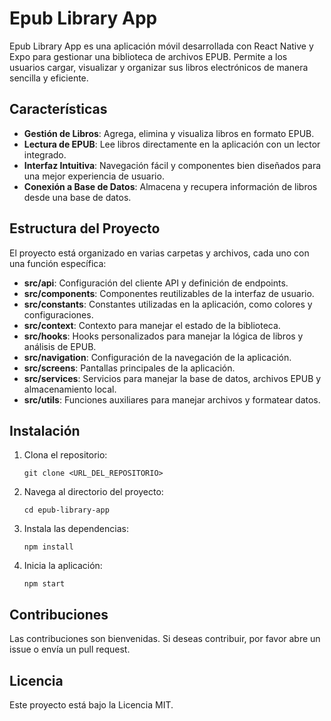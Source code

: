 # Epub Library App

Epub Library App es una aplicación móvil desarrollada con React Native y Expo para gestionar una biblioteca de archivos EPUB. Permite a los usuarios cargar, visualizar y organizar sus libros electrónicos de manera sencilla y eficiente.

## Características

- **Gestión de Libros**: Agrega, elimina y visualiza libros en formato EPUB.
- **Lectura de EPUB**: Lee libros directamente en la aplicación con un lector integrado.
- **Interfaz Intuitiva**: Navegación fácil y componentes bien diseñados para una mejor experiencia de usuario.
- **Conexión a Base de Datos**: Almacena y recupera información de libros desde una base de datos.

## Estructura del Proyecto

El proyecto está organizado en varias carpetas y archivos, cada uno con una función específica:

- **src/api**: Configuración del cliente API y definición de endpoints.
- **src/components**: Componentes reutilizables de la interfaz de usuario.
- **src/constants**: Constantes utilizadas en la aplicación, como colores y configuraciones.
- **src/context**: Contexto para manejar el estado de la biblioteca.
- **src/hooks**: Hooks personalizados para manejar la lógica de libros y análisis de EPUB.
- **src/navigation**: Configuración de la navegación de la aplicación.
- **src/screens**: Pantallas principales de la aplicación.
- **src/services**: Servicios para manejar la base de datos, archivos EPUB y almacenamiento local.
- **src/utils**: Funciones auxiliares para manejar archivos y formatear datos.

## Instalación

1. Clona el repositorio:
   ```
   git clone <URL_DEL_REPOSITORIO>
   ```
2. Navega al directorio del proyecto:
   ```
   cd epub-library-app
   ```
3. Instala las dependencias:
   ```
   npm install
   ```
4. Inicia la aplicación:
   ```
   npm start
   ```

## Contribuciones

Las contribuciones son bienvenidas. Si deseas contribuir, por favor abre un issue o envía un pull request.

## Licencia

Este proyecto está bajo la Licencia MIT.